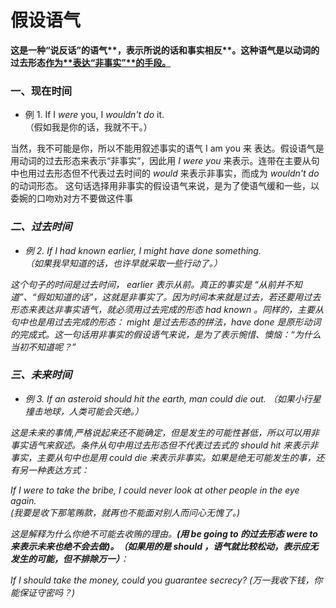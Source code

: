 # 假设语气

<b>这是一种“说反话”的语气**，表示所说的话和事实相反**。这种语气是**以动词的过去形态**<u>作为**表达“非事实”**的手段。</u></b>

### 一、现在时间


- 例 1. If I <em>were</em> you, I <em>wouldn't do</em> it.  
（假如我是你的话，我就不干。）  

当然，我不可能是你，所以不能用叙述事实的语气 I am you 来 表达。假设语气是用动词的过去形态来表示“非事实”，因此用 <em>I were you</em> 来表示。连带在主要从句中也用过去形态但不代表过去时间的 <em>would</em> 来表示非事实，而成为 <em>wouldn't do</em> 的动词形态。
这句话选择用非事实的假设语气来说，是为了使语气缓和一些，以委婉的口吻劝对方不要做这件事<em>

### 二、过去时间


- 例 2. If I <em>had known</em> earlier, I <em>might have done</em> something.  
（如果我早知道的话，也许早就采取一些行动了。）  

这个句子的时间是过去时间， earlier 表示从前。真正的事实是 “从前并不知道”、“假如知道的话”，这就是非事实了。因为时间本来就是过去，若还要用过去形态来表达非事实语气，就必须用过去完成的形态 <em>had known</em> 。同样的，主要从句中也是用过去完成的形态： <em>might</em> 是过去形态的拼法，<em>have done</em> 是原形动词的完成式。这一句话用非事实的假设语气来说，是为了表示惋惜、懊恼：“为什么当初不知道呢？”

### 三、未来时间


- 例 3. If an asteroid <em>should hit</em> the earth, man <em>could die</em> out.
（如果小行星撞击地球，人类可能会灭绝。）  

这是未来的事情,严格说起来还不能确定，但是发生的可能性甚低，所以可以用非事实语气来叙述。条件从句中用过去形态但不代表过去式的 should hit 来表示非事实，主要从句中也是用 could die  来表示非事实。如果是绝无可能发生的事，还有另一种表达方式：  
>  
If I were to take the bribe, I could never look at other people in the eye again.  
(我要是收下那笔贿款，就再也不能面对别人而问心无愧了。)  

这是解释为什么你绝不可能去收贿的理由。<b>(用 be going to 的过去形态 **were to**来表示**未来也绝不会去做**)。（如果用的是 **should** ，语气就比较松动，**表示应无发生的可能，但不排除万一**）</b>：  
>  
If I should take the money, could you guarantee secrecy?
(万一我收下钱，你能保证守密吗？)